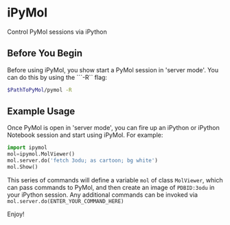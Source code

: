 iPyMol
======

Control PyMol sessions via iPython

Before You Begin
----------------
Before using iPyMol, you show start a PyMol session in 'server mode'. You can do this by using the ```-R`` flag:

```bash
$PathToPyMol/pymol -R
```


Example Usage
--------------
Once PyMol is open in 'server mode', you can fire up an iPython or iPython Notebook session and start using iPyMol. For example:

```python
import ipymol
mol=ipymol.MolViewer()
mol.server.do('fetch 3odu; as cartoon; bg white')
mol.Show()
```
This series of commands will define a variable ```mol``` of class ```MolViewer```, which can pass commands to PyMol, and then create an image of ```PDBID:3odu``` in your iPython session.
Any additional commands can be invoked via ```mol.server.do(ENTER_YOUR_COMMAND_HERE)```

Enjoy!
